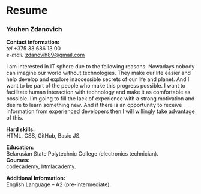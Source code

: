 # Resume
### **Yauhen Zdanovich**  
  
**Contact information:**  
 *tel.*+375 33 686 13 00   
  *e-mail:* zdanovih89@gmail.com  
    
I am interested in IT sphere due to the following reasons. Nowadays nobody can imagine our world without technologies. They make our life easier and help develop and explore inaccessible secrets of our life and planet. And I want to be part of the people who make this progress possible. I want to facilitate human interaction with technology and make it as comfortable as possible. I’m going to fill the lack of experience with a strong motivation and desire to learn something new. And if there is an opportunity to receive information from experienced developers then I will willingly take advantage of this.
    
**Hard skills:**  
  HTML, CSS, GitHub, Basic JS.  
  
**Education:**  
Belarusian State Polytechnic College (electronics technician).  
 **Courses:**  
codecademy, htmlacademy.  
  
**Additional Information:**  
English Language – A2 (pre-intermediate).  
